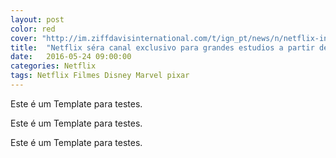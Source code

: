 ```yaml
---
layout: post
color: red
cover: "http://im.ziffdavisinternational.com/t/ign_pt/news/n/netflix-in/netflix-intends-to-stop-subscribers-using-internat_6m37.1920.jpg"
title:  "Netflix séra canal exclusivo para grandes estudios a partir de setembro!"
date:   2016-05-24 09:00:00
categories: Netflix
tags: Netflix Filmes Disney Marvel pixar
---
```

Este é um Template para testes.

Este é um Template para testes.

Este é um Template para testes.
